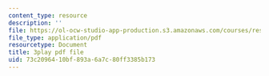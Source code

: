 ```yaml
---
content_type: resource
description: ''
file: https://ol-ocw-studio-app-production.s3.amazonaws.com/courses/res-2-006-girls-who-build-cameras-summer-2016/73c2096410bf893a6a7c80ff3385b173_fp7wylcPRKM.pdf
file_type: application/pdf
resourcetype: Document
title: 3play pdf file
uid: 73c20964-10bf-893a-6a7c-80ff3385b173
---
```

